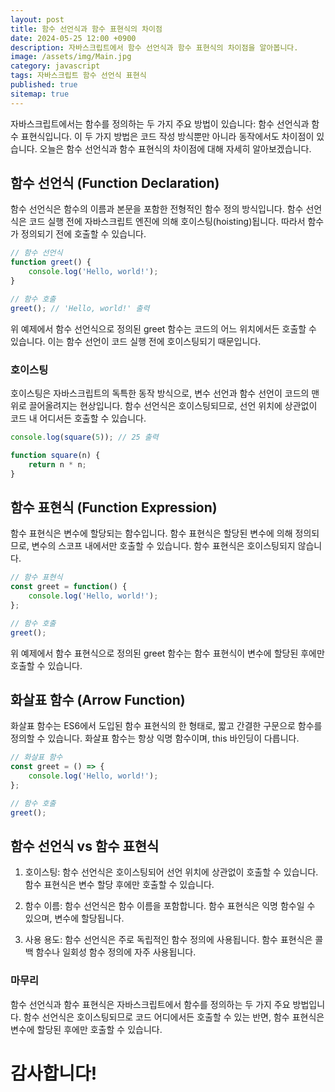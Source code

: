 ```yaml
---
layout: post
title: 함수 선언식과 함수 표현식의 차이점
date: 2024-05-25 12:00 +0900
description: 자바스크립트에서 함수 선언식과 함수 표현식의 차이점을 알아봅니다.
image: /assets/img/Main.jpg
category: javascript
tags: 자바스크립트 함수 선언식 표현식
published: true
sitemap: true
---
```


자바스크립트에서는 함수를 정의하는 두 가지 주요 방법이 있습니다: 함수 선언식과 함수 표현식입니다. 이 두 가지 방법은 코드 작성 방식뿐만 아니라 동작에서도 차이점이 있습니다. 오늘은 함수 선언식과 함수 표현식의 차이점에 대해 자세히 알아보겠습니다.

## 함수 선언식 (Function Declaration)
함수 선언식은 함수의 이름과 본문을 포함한 전형적인 함수 정의 방식입니다. 함수 선언식은 코드 실행 전에 자바스크립트 엔진에 의해 호이스팅(hoisting)됩니다. 따라서 함수가 정의되기 전에 호출할 수 있습니다.
```javascript
// 함수 선언식
function greet() {
    console.log('Hello, world!');
}

// 함수 호출
greet(); // 'Hello, world!' 출력
```
위 예제에서 함수 선언식으로 정의된 greet 함수는 코드의 어느 위치에서든 호출할 수 있습니다. 이는 함수 선언이 코드 실행 전에 호이스팅되기 때문입니다.

### 호이스팅
호이스팅은 자바스크립트의 독특한 동작 방식으로, 변수 선언과 함수 선언이 코드의 맨 위로 끌어올려지는 현상입니다. 함수 선언식은 호이스팅되므로, 선언 위치에 상관없이 코드 내 어디서든 호출할 수 있습니다.
```javascript
console.log(square(5)); // 25 출력

function square(n) {
    return n * n;
}
```

## 함수 표현식 (Function Expression)
함수 표현식은 변수에 할당되는 함수입니다. 함수 표현식은 할당된 변수에 의해 정의되므로, 변수의 스코프 내에서만 호출할 수 있습니다. 함수 표현식은 호이스팅되지 않습니다.
```javascript
// 함수 표현식
const greet = function() {
    console.log('Hello, world!');
};

// 함수 호출
greet();
```
위 예제에서 함수 표현식으로 정의된 greet 함수는 함수 표현식이 변수에 할당된 후에만 호출할 수 있습니다.


## 화살표 함수 (Arrow Function)
화살표 함수는 ES6에서 도입된 함수 표현식의 한 형태로, 짧고 간결한 구문으로 함수를 정의할 수 있습니다. 화살표 함수는 항상 익명 함수이며, this 바인딩이 다릅니다.
```javascript
// 화살표 함수
const greet = () => {
    console.log('Hello, world!');
};

// 함수 호출
greet();
```

## 함수 선언식 vs 함수 표현식
1. 호이스팅:
함수 선언식은 호이스팅되어 선언 위치에 상관없이 호출할 수 있습니다.
함수 표현식은 변수 할당 후에만 호출할 수 있습니다.

2. 함수 이름:
함수 선언식은 함수 이름을 포함합니다.
함수 표현식은 익명 함수일 수 있으며, 변수에 할당됩니다.

3. 사용 용도:
함수 선언식은 주로 독립적인 함수 정의에 사용됩니다.
함수 표현식은 콜백 함수나 일회성 함수 정의에 자주 사용됩니다.


### 마무리
함수 선언식과 함수 표현식은 자바스크립트에서 함수를 정의하는 두 가지 주요 방법입니다. 함수 선언식은 호이스팅되므로 코드 어디에서든 호출할 수 있는 반면, 함수 표현식은 변수에 할당된 후에만 호출할 수 있습니다.
# 감사합니다!
